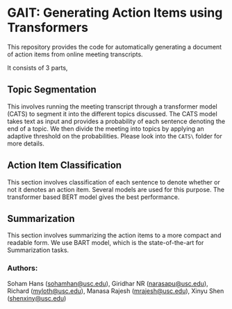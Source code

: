 # GAIT: Generating Action Items using Transformers

This repository provides the code for automatically generating a document of action items from online meeting transcripts.

It consists of 3 parts,

## Topic Segmentation
This involves running the meeting transcript through a transformer model (CATS) to segment it into the different topics discussed. The CATS model takes text as input and provides a probability of each sentence denoting the end of a topic. We then divide the meeting into topics by applying an adaptive threshold on the probabilities. Please look into the `CATS\` folder for more details.

## Action Item Classification
This section involves classification of each sentence to denote whether or not it denotes an action item. Several models are used for this purpose. The transformer based BERT model gives the best performance.

## Summarization
This section involves summarizing the action items to a more compact and readable form. We use BART model, which is the state-of-the-art for Summarization tasks.

### Authors: 
Soham Hans (sohamhan@usc.edu), Giridhar NR (narasapu@usc.edu), Richard (myloth@usc.edu), Manasa Rajesh (mrajesh@usc.edu), Xinyu Shen (shenxiny@usc.edu)
